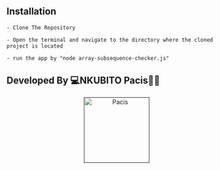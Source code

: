 ## Installation
    - Clone The Repository
    
    - Open the terminal and navigate to the directory where the cloned project is located
    
    - run the app by "node array-subsequence-checker.js"

## Developed By 💻NKUBITO Pacis👨‍💻
<div align="center">
    <a href="">
        <img
            alt="Pacis"
            src="https://pbs.twimg.com/profile_images/1470480975532642307/QssKJj62_400x400.jpg"
            width="150">
    </a>
</div>

